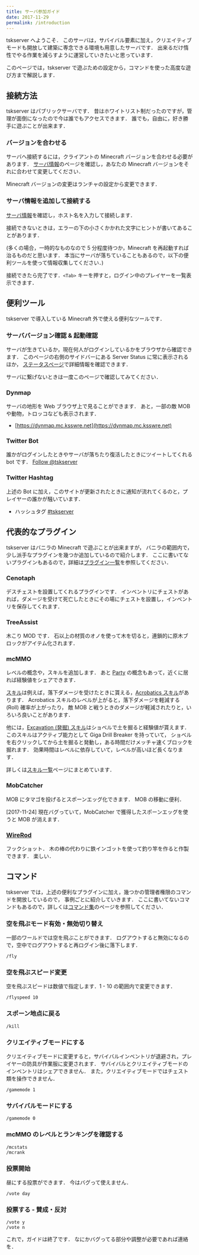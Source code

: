 ```yaml
---
title: サーバ参加ガイド
date: 2017-11-29
permalink: /introduction
---
```


tskserver へようこそ．
このサーバは，サバイバル要素に加え，クリエイティブモードも開放して建築に専念できる環境も用意したサーバです．
出来るだけ惰性でやる作業を減らすように運営していきたいと思っています．

このページでは，tskserver で遊ぶための設定から，コマンドを使った高度な遊び方まで解説します．

## 接続方法
tskserver はパブリックサーバです．
昔はホワイトリスト制だったのですが，管理が面倒になったので今は誰でもアクセスできます．
誰でも，自由に，好き勝手に遊ぶことが出来ます．

### バージョンを合わせる
サーバへ接続するには，クライアントの Minecraft バージョンを合わせる必要があります．
[サーバ情報](/about)のページを確認し，あなたの Minecraft バージョンをそれに合わせて変更してください．

Minecraft バージョンの変更はランチャの設定から変更できます．

### サーバ情報を追加して接続する
[サーバ情報](/about)を確認し，ホスト名を入力して接続します．

接続できないときは，エラーの下の小さくかかれた文字にヒントが書いてあることがあります．

(多くの場合，一時的なものなので 5 分程度待つか，Minecraft を再起動すれば治るものだと思います．
本当にサーバが落ちていることもあるので，以下の便利ツールを使って情報収集してください．)

接続できたら完了です．`<Tab>` キーを押すと，ログイン中のプレイヤーを一覧表示できます．


## 便利ツール
tskserver で導入している Minecraft 外で使える便利なツールです．

### サーババージョン確認 & 起動確認
サーバが生きているか，現在何人がログインしているかをブラウザから確認できます．
このページの右側のサイドバーにある Server Status に常に表示されるほか，
[ステータスページ](/status)で詳細情報を確認できます．

サーバに繋げないときは一度このページで確認してみてください．

### Dynmap
サーバの地形を Web ブラウザ上で見ることができます．
あと，一部の敵 MOB や動物，トロッコなども表示されます．

* [https://dynmap.mc.ksswre.net](https://dynmap.mc.ksswre.net)

### Twitter Bot
誰かがログインしたときやサーバが落ちたり復活したときにツイートしてくれる bot です．
<a href="https://twitter.com/tskserver?ref_src=twsrc%5Etfw" class="twitter-follow-button" data-dnt="true" data-show-count="false">Follow @tskserver</a>
<script async src="https://platform.twitter.com/widgets.js" charset="utf-8"></script>


### Twitter Hashtag
上述の Bot に加え，このサイトが更新されたときに通知が流れてくるのと，プレイヤーの誰かが騒いています．

* ハッシュタグ [#tskserver](https://twitter.com/search?q=%23tskserver)



## 代表的なプラグイン
tskserver はバニラの Minecraft で遊ぶことが出来ますが，
バニラの範囲内で，少し派手なプラグインを幾つか追加しているので紹介します．
ここに書いてないプラグインもあるので，詳細は[プラグイン一覧](/plugins)を参照してください．

### Cenotaph
デスチェストを設置してくれるプラグインです．
インベントリにチェストがあれば，ダメージを受けて死亡したときにその場にチェストを設置し，インベントリを保存してくれます．

### TreeAssist
木こり MOD です．
石以上の材質のオノを使って木を切ると，連鎖的に原木ブロックがアイテム化されます．

### mcMMO
レベルの概念や，スキルを追加します．
あと [Party](/mcMMO/party) の概念もあって，近くに居れば経験値をシェアできます．

[スキル](/mcMMO/skills)は例えば，落下ダメージを受けたときに貰える，[Acrobatics スキル](https://mc.ksswre.net/mcMMO/skills/#tocAnchor-1-1)があります．
Acrobatics スキルのレベルが上がると，落下ダメージを軽減する (Roll) 確率が上がったり，
敵 MOB と戦うときのダメージが軽減されたりと，いろいろ良いことがあります．

他には，[Excavation (発掘) スキル](https://mc.ksswre.net/mcMMO/skills/#tocAnchor-1-15)はショベルで土を掘ると経験値が貰えます．
このスキルはアクティブ能力として Giga Drill Breaker を持っていて，
ショベルを右クリックしてから土を掘ると発動し，ある時間だけメッチャ速くブロックを掘れます．
効果時間はレベルに依存していて，レベルが高いほど長くなります．

詳しくは[スキル一覧](/mcMMO/skills)ページにまとめています．

### MobCatcher
MOB にタマゴを投げるとスポーンエッグ化できます．
MOB の移動に便利．

[2017-11-24] 現在バグっていて，MobCatcher で獲得したスポーンエッグを使うと MOB が消えます．

### [WireRod](http://forum.minecraftuser.jp/viewtopic.php?f=38&t=21210&p=188854#p188854)
フックショット．
木の棒の代わりに鉄インゴットを使って釣り竿を作ると作製できます．
楽しい．


## コマンド
tskserver では，上述の便利なプラグインに加え，幾つかの管理者権限のコマンドを開放しているので，
事例ごとに紹介していきます．
ここに書いてないコマンドもあるので，詳しくは[コマンド集](/commands)のページを参照してください．

### 空を飛ぶモード有効・無効切り替え
一部のワールドでは空を飛ぶことができます．
ログアウトすると無効になるので，空中でログアウトすると再ログイン後に落下します．
```
/fly
```

### 空を飛ぶスピード変更
空を飛ぶスピードは数値で指定します．1 - 10 の範囲内で変更できます．
```
/flyspeed 10
```

### スポーン地点に戻る
```
/kill
```

### クリエイティブモードにする
クリエイティブモードに変更すると，サバイバルインベントリが退避され，プレイヤーの防具が作業服に変更されます．
サバイバルとクリエイティブモードのインベントリはシェアできません．
また，クリエイティブモードではチェスト類を操作できません．

```
/gamemode 1
```

### サバイバルモードにする
```
/gamemode 0
```

### mcMMO のレベルとランキングを確認する
```
/mcstats
/mcrank
```

### 投票開始
昼にする投票ができます．
今はバグって使えません．
```
/vote day
```

### 投票する - 賛成・反対
```
/vote y
/vote n
```

これで，ガイドは終了です．
なにかバグってる部分や調整が必要であれば連絡を．
